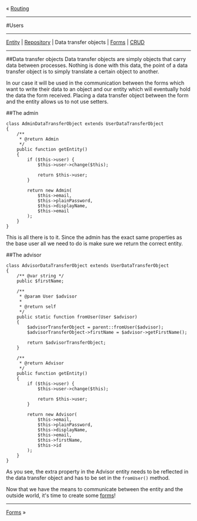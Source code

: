 « [Routing](routing.md)
***
#Users
***
[Entity](users_entity.md) | [Repository](users_repositories.md) | Data transfer objects | [Forms](users_forms.md) | [CRUD](users_crud.md)
***
##Data transfer objects
Data transfer objects are simply objects that carry data between processes. Nothing is done with this data, the point of a data transfer object is to simply translate a certain object to another.  

In our case it will be used in the communication between the forms which want to write their data to an object and our entity which will eventually hold the data the form received. Placing a data transfer object between the form and the entity allows us to not use setters.

##The admin
```
class AdminDataTransferObject extends UserDataTransferObject
{
    /**
     * @return Admin
     */
    public function getEntity()
    {
        if ($this->user) {
            $this->user->change($this);

            return $this->user;
        }

        return new Admin(
            $this->email,
            $this->plainPassword,
            $this->displayName,
            $this->email
        );
    }
}
```

This is all there is to it. Since the admin has the exact same properties as the base user all we need to do is make sure we return the correct entity.

##The advisor
```
class AdvisorDataTransferObject extends UserDataTransferObject
{
    /** @var string */
    public $firstName;

    /**
     * @param User $advisor
     *
     * @return self
     */
    public static function fromUser(User $advisor)
    {
        $advisorTransferObject = parent::fromUser($advisor);
        $advisorTransferObject->firstName = $advisor->getFirstName();

        return $advisorTransferObject;
    }

    /**
     * @return Advisor
     */
    public function getEntity()
    {
        if ($this->user) {
            $this->user->change($this);

            return $this->user;
        }

        return new Advisor(
            $this->email,
            $this->plainPassword,
            $this->displayName,
            $this->email,
            $this->firstName,
            $this->id
        );
    }
}
```

As you see, the extra property in the Advisor entity needs to be reflected in the data transfer object and has to be set in the `fromUser()` method.

Now that we have the means to communicate between the entity and the outside world, it's time to create some [forms](users_forms.md)!
***
[Forms](users_forms.md) »